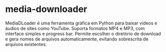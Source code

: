# media-downloader
MediaDLoader é uma ferramenta gráfica em Python para baixar vídeos e áudios de sites como YouTube. Suporta formatos MP4 e MP3, com interface simples e progress bar. Permite escolher o diretório de download e gera nomes de arquivos automaticamente, evitando sobrescrita de arquivos existentes.
